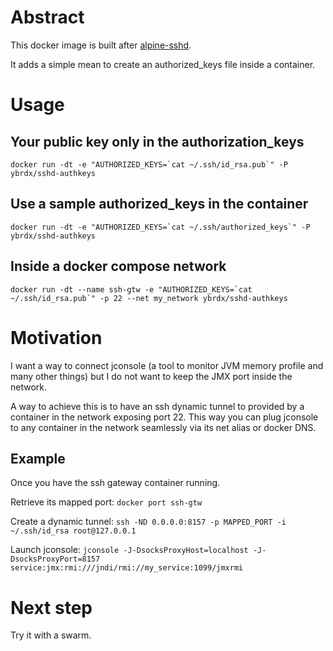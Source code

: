 # Abstract

This docker image is built after [alpine-sshd](https://hub.docker.com/r/danielguerra/alpine-sshd/).

It adds a simple mean to create an authorized_keys file inside a container.

# Usage

## Your public key only in the authorization_keys

```docker run -dt -e "AUTHORIZED_KEYS=`cat ~/.ssh/id_rsa.pub`" -P ybrdx/sshd-authkeys```

## Use a sample authorized_keys in the container

```docker run -dt -e "AUTHORIZED_KEYS=`cat ~/.ssh/authorized_keys`" -P ybrdx/sshd-authkeys```

## Inside a docker compose network

```docker run -dt --name ssh-gtw -e "AUTHORIZED_KEYS=`cat ~/.ssh/id_rsa.pub`" -p 22 --net my_network ybrdx/sshd-authkeys```

# Motivation

I want a way to connect jconsole (a tool to monitor JVM memory profile and many other things)
but I do not want to keep the JMX port inside the network.

A way to achieve this is to have an ssh dynamic tunnel to provided by a container in the network exposing port 22.
This way you can plug jconsole to any container in the network seamlessly via its net alias or docker DNS.

## Example

Once you have the ssh gateway container running.

Retrieve its mapped port:
```docker port ssh-gtw```

Create a dynamic tunnel:
```ssh -ND 0.0.0.0:8157 -p MAPPED_PORT -i ~/.ssh/id_rsa root@127.0.0.1```

Launch jconsole:
```jconsole -J-DsocksProxyHost=localhost -J-DsocksProxyPort=8157 service:jmx:rmi:///jndi/rmi://my_service:1099/jmxrmi```

# Next step

Try it with a swarm.
